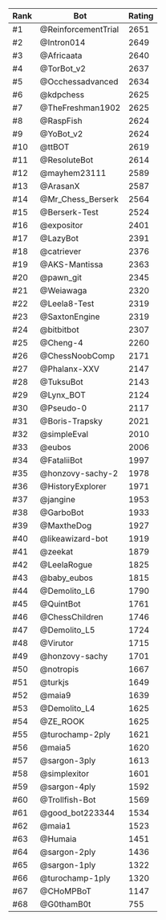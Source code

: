 Rank|Bot|Rating
---|---|---
#1|@ReinforcementTrial|2651
#2|@Intron014|2649
#3|@Africaata|2640
#4|@TorBot_v2|2637
#5|@Occhessadvanced|2634
#6|@kdpchess|2625
#7|@TheFreshman1902|2625
#8|@RaspFish|2624
#9|@YoBot_v2|2624
#10|@ttBOT|2619
#11|@ResoluteBot|2614
#12|@mayhem23111|2589
#13|@ArasanX|2587
#14|@Mr_Chess_Berserk|2564
#15|@Berserk-Test|2524
#16|@expositor|2401
#17|@LazyBot|2391
#18|@catriever|2376
#19|@AKS-Mantissa|2363
#20|@pawn_git|2345
#21|@Weiawaga|2320
#22|@Leela8-Test|2319
#23|@SaxtonEngine|2319
#24|@bitbitbot|2307
#25|@Cheng-4|2260
#26|@ChessNoobComp|2171
#27|@Phalanx-XXV|2147
#28|@TuksuBot|2143
#29|@Lynx_BOT|2124
#30|@Pseudo-0|2117
#31|@Boris-Trapsky|2021
#32|@simpleEval|2010
#33|@eubos|2006
#34|@FataliiBot|1997
#35|@honzovy-sachy-2|1978
#36|@HistoryExplorer|1971
#37|@jangine|1953
#38|@GarboBot|1933
#39|@MaxtheDog|1927
#40|@likeawizard-bot|1919
#41|@zeekat|1879
#42|@LeelaRogue|1825
#43|@baby_eubos|1815
#44|@Demolito_L6|1790
#45|@QuintBot|1761
#46|@ChessChildren|1746
#47|@Demolito_L5|1724
#48|@Virutor|1715
#49|@honzovy-sachy|1701
#50|@notropis|1667
#51|@turkjs|1649
#52|@maia9|1639
#53|@Demolito_L4|1625
#54|@ZE_ROOK|1625
#55|@turochamp-2ply|1621
#56|@maia5|1620
#57|@sargon-3ply|1613
#58|@simplexitor|1601
#59|@sargon-4ply|1592
#60|@Trollfish-Bot|1569
#61|@good_bot223344|1534
#62|@maia1|1523
#63|@Humaia|1451
#64|@sargon-2ply|1436
#65|@sargon-1ply|1322
#66|@turochamp-1ply|1320
#67|@CHoMPBoT|1147
#68|@G0thamB0t|755
